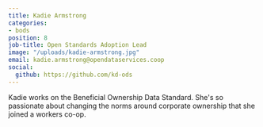 ```yaml
---
title: Kadie Armstrong
categories:
- bods
position: 8
job-title: Open Standards Adoption Lead
image: "/uploads/kadie-armstrong.jpg"
email: kadie.armstrong@opendataservices.coop
social:
  github: https://github.com/kd-ods
---
```


Kadie works on the Beneficial Ownership Data Standard. She's so passionate about changing the norms around corporate ownership that she joined a workers co-op.
